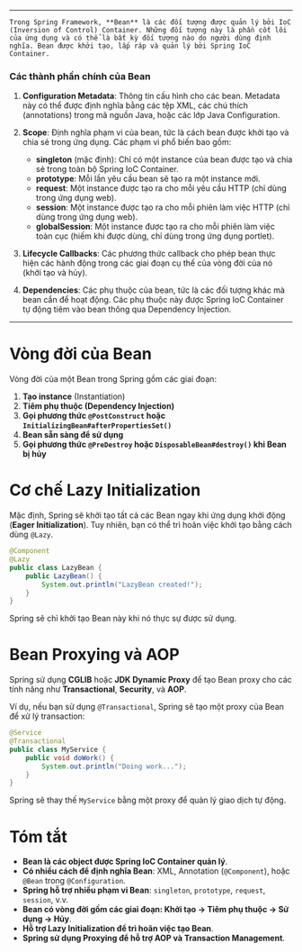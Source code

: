
---

	Trong Spring Framework, **Bean** là các đối tượng được quản lý bởi IoC (Inversion of Control) Container. Những đối tượng này là phần cốt lõi của ứng dụng và có thể là bất kỳ đối tượng nào do người dùng định nghĩa. Bean được khởi tạo, lắp ráp và quản lý bởi Spring IoC Container.

### Các thành phần chính của Bean

1. **Configuration Metadata**: Thông tin cấu hình cho các bean. Metadata này có thể được định nghĩa bằng các tệp XML, các chú thích (annotations) trong mã nguồn Java, hoặc các lớp Java Configuration.
    
2. **Scope**: Định nghĩa phạm vi của bean, tức là cách bean được khởi tạo và chia sẻ trong ứng dụng. Các phạm vi phổ biến bao gồm:
    
    - **singleton** (mặc định): Chỉ có một instance của bean được tạo và chia sẻ trong toàn bộ Spring IoC Container.
    - **prototype**: Mỗi lần yêu cầu bean sẽ tạo ra một instance mới.
    - **request**: Một instance được tạo ra cho mỗi yêu cầu HTTP (chỉ dùng trong ứng dụng web).
    - **session**: Một instance được tạo ra cho mỗi phiên làm việc HTTP (chỉ dùng trong ứng dụng web).
    - **globalSession**: Một instance được tạo ra cho mỗi phiên làm việc toàn cục (hiếm khi được dùng, chỉ dùng trong ứng dụng portlet).
3. **Lifecycle Callbacks**: Các phương thức callback cho phép bean thực hiện các hành động trong các giai đoạn cụ thể của vòng đời của nó (khởi tạo và hủy).
    
4. **Dependencies**: Các phụ thuộc của bean, tức là các đối tượng khác mà bean cần để hoạt động. Các phụ thuộc này được Spring IoC Container tự động tiêm vào bean thông qua Dependency Injection.

---
# **Vòng đời của Bean**

Vòng đời của một Bean trong Spring gồm các giai đoạn:

1. **Tạo instance** (Instantiation)
2. **Tiêm phụ thuộc (Dependency Injection)**
3. **Gọi phương thức `@PostConstruct` hoặc `InitializingBean#afterPropertiesSet()`**
4. **Bean sẵn sàng để sử dụng**
5. **Gọi phương thức `@PreDestroy` hoặc `DisposableBean#destroy()` khi Bean bị hủy**

# **Cơ chế Lazy Initialization**

Mặc định, Spring sẽ khởi tạo tất cả các Bean ngay khi ứng dụng khởi động (**Eager Initialization**). Tuy nhiên, bạn có thể trì hoãn việc khởi tạo bằng cách dùng `@Lazy`.
```java
@Component
@Lazy
public class LazyBean {
    public LazyBean() {
        System.out.println("LazyBean created!");
    }
}
```
Spring sẽ chỉ khởi tạo Bean này khi nó thực sự được sử dụng.

# **Bean Proxying và AOP**

Spring sử dụng **CGLIB** hoặc **JDK Dynamic Proxy** để tạo Bean proxy cho các tính năng như **Transactional**, **Security**, và **AOP**.

Ví dụ, nếu bạn sử dụng `@Transactional`, Spring sẽ tạo một proxy của Bean để xử lý transaction:
```java
@Service
@Transactional
public class MyService {
    public void doWork() {
        System.out.println("Doing work...");
    }
}
```
Spring sẽ thay thế `MyService` bằng một proxy để quản lý giao dịch tự động.

# **Tóm tắt**

- **Bean là các object được Spring IoC Container quản lý**.
- **Có nhiều cách để định nghĩa Bean**: XML, Annotation (`@Component`), hoặc `@Bean` trong `@Configuration`.
- **Spring hỗ trợ nhiều phạm vi Bean**: `singleton`, `prototype`, `request`, `session`, v.v.
- **Bean có vòng đời gồm các giai đoạn: Khởi tạo → Tiêm phụ thuộc → Sử dụng → Hủy**.
- **Hỗ trợ Lazy Initialization để trì hoãn việc tạo Bean**.
- **Spring sử dụng Proxying để hỗ trợ AOP và Transaction Management**.